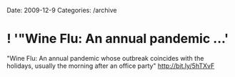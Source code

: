 Date: 2009-12-9
Categories: /archive

# ! '"Wine Flu: An annual pandemic ...'

"Wine Flu: An annual pandemic whose outbreak coincides with the holidays, usually the morning after an office party"  <a href="http://bit.ly/5hTXvF" rel="nofollow">http://bit.ly/5hTXvF</a>
